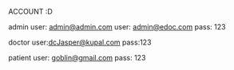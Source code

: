 ACCOUNT :D

admin
user: admin@admin.com
user: admin@edoc.com
pass: 123

doctor
user:dcJasper@kupal.com
pass:123

patient
user: goblin@gmail.com
pass: 123